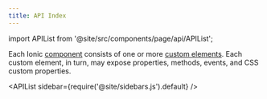 ```yaml
---
title: API Index
---
```


import APIList from '@site/src/components/page/api/APIList';

<head>
  <title>API Index | Ionic Docs API Index for all API Custom Elements</title>
  <meta
    name="description"
    content="Each component in the Ionic Docs API Index consists of one or more custom elements—which each, in turn, may expose methods, events, and CSS custom properties."
  />
</head>

Each Ionic [component](/docs/components) consists of one or more [custom elements](https://developer.mozilla.org/en-US/docs/Web/Web_Components/Using_custom_elements). Each custom element, in turn, may expose properties, methods, events, and CSS custom properties.

<APIList sidebar={require('@site/sidebars.js').default} />
